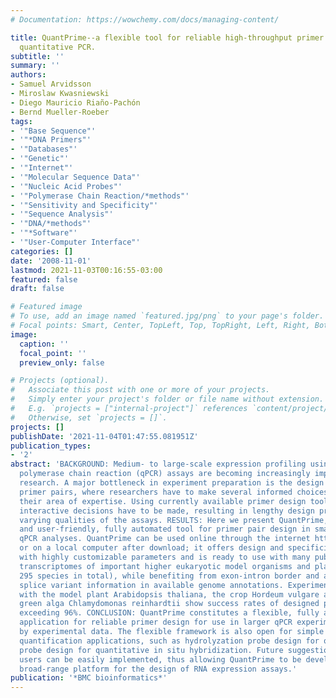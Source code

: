 ```yaml
---
# Documentation: https://wowchemy.com/docs/managing-content/

title: QuantPrime--a flexible tool for reliable high-throughput primer design for
  quantitative PCR.
subtitle: ''
summary: ''
authors:
- Samuel Arvidsson
- Miroslaw Kwasniewski
- Diego Mauricio Riaño-Pachón
- Bernd Mueller-Roeber
tags:
- '"Base Sequence"'
- '"*DNA Primers"'
- '"Databases"'
- '"Genetic"'
- '"Internet"'
- '"Molecular Sequence Data"'
- '"Nucleic Acid Probes"'
- '"Polymerase Chain Reaction/*methods"'
- '"Sensitivity and Specificity"'
- '"Sequence Analysis"'
- '"DNA/*methods"'
- '"*Software"'
- '"User-Computer Interface"'
categories: []
date: '2008-11-01'
lastmod: 2021-11-03T00:16:55-03:00
featured: false
draft: false

# Featured image
# To use, add an image named `featured.jpg/png` to your page's folder.
# Focal points: Smart, Center, TopLeft, Top, TopRight, Left, Right, BottomLeft, Bottom, BottomRight.
image:
  caption: ''
  focal_point: ''
  preview_only: false

# Projects (optional).
#   Associate this post with one or more of your projects.
#   Simply enter your project's folder or file name without extension.
#   E.g. `projects = ["internal-project"]` references `content/project/deep-learning/index.md`.
#   Otherwise, set `projects = []`.
projects: []
publishDate: '2021-11-04T01:47:55.081951Z'
publication_types:
- '2'
abstract: 'BACKGROUND: Medium- to large-scale expression profiling using quantitative
  polymerase chain reaction (qPCR) assays are becoming increasingly important in genomics
  research. A major bottleneck in experiment preparation is the design of specific
  primer pairs, where researchers have to make several informed choices, often outside
  their area of expertise. Using currently available primer design tools, several
  interactive decisions have to be made, resulting in lengthy design processes with
  varying qualities of the assays. RESULTS: Here we present QuantPrime, an intuitive
  and user-friendly, fully automated tool for primer pair design in small- to large-scale
  qPCR analyses. QuantPrime can be used online through the internet http://www.quantprime.de/
  or on a local computer after download; it offers design and specificity checking
  with highly customizable parameters and is ready to use with many publicly available
  transcriptomes of important higher eukaryotic model organisms and plant crops (currently
  295 species in total), while benefiting from exon-intron border and alternative
  splice variant information in available genome annotations. Experimental results
  with the model plant Arabidopsis thaliana, the crop Hordeum vulgare and the model
  green alga Chlamydomonas reinhardtii show success rates of designed primer pairs
  exceeding 96%. CONCLUSION: QuantPrime constitutes a flexible, fully automated web
  application for reliable primer design for use in larger qPCR experiments, as proven
  by experimental data. The flexible framework is also open for simple use in other
  quantification applications, such as hydrolyzation probe design for qPCR and oligonucleotide
  probe design for quantitative in situ hybridization. Future suggestions made by
  users can be easily implemented, thus allowing QuantPrime to be developed into a
  broad-range platform for the design of RNA expression assays.'
publication: '*BMC bioinformatics*'
---
```

